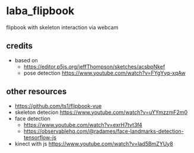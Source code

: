 # laba_flipbook

flipbook with skeleton interaction via webcam 

## credits
- based on 
  - https://editor.p5js.org/jeffThompson/sketches/acsbpNkef
  - pose detection https://www.youtube.com/watch?v=FYgYyq-xqAw

## other resources
- https://github.com/ts1/flipbook-vue
- skeleton detecion https://www.youtube.com/watch?v=uYYmzzmF2m0
- face detection 
  - https://www.youtube.com/watch?v=exrH7tvt3f4
  - https://observablehq.com/@radames/face-landmarks-detection-tensorflow-js
- kinect with js https://www.youtube.com/watch?v=Iad5BmZYUy8